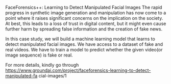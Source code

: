 FaceForensics++: Learning to Detect Manipulated Facial Images
The rapid progress in synthetic image generation and manipulation has now come to a  point where it raises significant concerns on the implication on the society. At best, this  leads to a loss of trust in digital content, but it might even cause further harm by  spreading false information and the creation of fake news. 

In this case study, we will build a machine learning model that learns to detect  manipulated facial images.  We have access to a dataset of fake and real videos. We have to train a model to predict  whether the given video(or image sequence) is fake or real.

 
For more details, kindly go through https://www.groundai.com/project/faceforensics-learning-to-detect-manipulated-fa cial-images/1 
